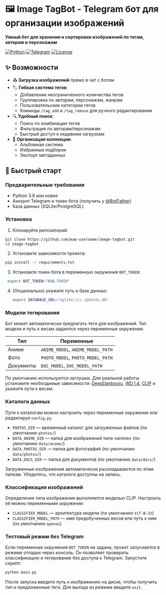 # 🖼️ Image TagBot - Telegram бот для организации изображений

**Умный бот для хранения и сортировки изображений по тегам, авторам и персонажам**

[![Python](https://img.shields.io/badge/Python-3.9+-yellow?logo=python)](https://www.python.org/)
[![Telegram](https://img.shields.io/badge/Telegram%20Bot-API%2020+-blue?logo=telegram)](https://core.telegram.org/bots/api)
[![License](https://img.shields.io/badge/License-MIT-green)](LICENSE)

## ✨ Возможности

- 📤 **Загрузка изображений** прямо в чат с ботом
- 🏷 **Гибкая система тегов**:
  - Добавление неограниченного количества тегов
  - Группировка по авторам, персонажам, жанрам
  - Пользовательские категории тегов
  - Команды `/tag_add` и `/tag_remove` для ручного редактирования
- 🔍 **Удобный поиск**:
  - Поиск по комбинации тегов
  - Фильтрация по авторам/персонажам
  - Быстрый доступ к недавним загрузкам
- 📁 **Организация коллекции**:
  - Альбомная система
  - Избранные подборки
  - Экспорт метаданных

## 🚀 Быстрый старт

### Предварительные требования
- Python 3.9 или новее
- Аккаунт Telegram и токен бота (получить у [@BotFather](https://t.me/BotFather))
- База данных (SQLite/PostgreSQL)

### Установка
1. Клонируйте репозиторий:
```bash
git clone https://github.com/ваш-username/image-tagbot.git
cd image-tagbot
```
2. Установите зависимости проекта:
```bash
pip install -r requirements.txt
```
3. Установите токен бота в переменную окружения `BOT_TOKEN`:
```bash
 export BOT_TOKEN="ВАШ_ТОКЕН"
 ```

4. (Опционально) укажите путь к базе данных:
   ```bash
   export DATABASE_URL="sqlite:///./photos.db"
   ```

### Модели тегирования

Бот может автоматически предлагать теги для изображений. Тип модели и путь к
весам задаются через переменные окружения:

| Тип        | Переменные                   |
|------------|------------------------------|
| Аниме      | `ANIME_MODEL`, `ANIME_MODEL_PATH` |
| Фото       | `PHOTO_MODEL`, `PHOTO_MODEL_PATH` |
| Документы  | `DOC_MODEL`, `DOC_MODEL_PATH` |

По умолчанию используются заглушки. Для реальной работы установите необходимые
зависимости: [DeepDanbooru](https://github.com/KichangKim/DeepDanbooru),
[WD 1.4](https://huggingface.co/SmilingWolf/wd-v1-4-anime),
[CLIP](https://github.com/openai/CLIP) и укажите пути к весам.

### Каталоги данных

Пути к каталогам можно настроить через переменные окружения или редактируя
`config.py`.

- `PHOTOS_DIR` — временный каталог для загруженных файлов (по умолчанию
  `photos/`)
- `DATA_ANIME_DIR` — папка для изображений типа «anime» (по умолчанию
  `data/anime/`)
- `DATA_PHOTOS_DIR` — папка для фотографий (по умолчанию `data/photos/`)
- `DATA_DOCS_DIR` — папка для документов (по умолчанию `data/docs/`)

Загруженные изображения автоматически раскладываются по этим папкам. Убедитесь,
что каталоги доступны на запись.

### Классификация изображений

Определение типа изображения выполняется моделью CLIP. Настроить её можно
переменными окружения:

- `CLASSIFIER_MODEL` — архитектура модели (по умолчанию `ViT-B-32`)
- `CLASSIFIER_MODEL_PATH` — имя предобученных весов или путь к ним (по умолчанию `openai`)

### Тестовый режим без Telegram

Если переменная окружения `BOT_TOKEN` не задана, проект запускается в режиме
отладки через консоль. Он позволяет проверить классификацию и тегирование без
доступа к Telegram. Запустите скрипт:

```bash
python main.py
```

После запуска введите путь к изображению на диске, чтобы получить тип и
предложенные теги. Для выхода из режима введите `exit`.
